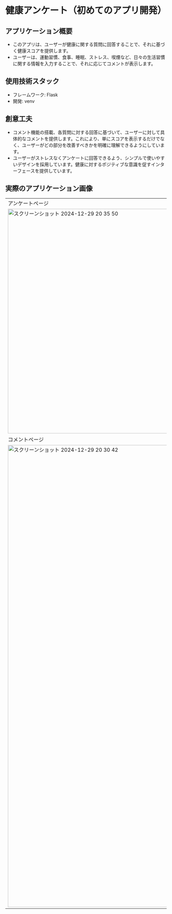 # 健康アンケート（初めてのアプリ開発）
## アプリケーション概要
- このアプリは、ユーザーが健康に関する質問に回答することで、それに基づく健康スコアを提供します。
- ユーザーは、運動習慣、食事、睡眠、ストレス、喫煙など、日々の生活習慣に関する情報を入力することで、それに応じてコメントが表示します。
## 使用技術スタック
- フレームワーク: Flask
- 開発: venv
## 創意工夫
- コメント機能の搭載、各質問に対する回答に基づいて、ユーザーに対して具体的なコメントを提供します。これにより、単にスコアを表示するだけでなく、ユーザーがどの部分を改善すべきかを明確に理解できるようにしています。
- ユーザーがストレスなくアンケートに回答できるよう、シンプルで使いやすいデザインを採用しています。健康に対するポジティブな意識を促すインターフェースを提供しています。
## 実際のアプリケーション画像
<table>
    <tr>
        <td colspan="2">アンケートページ</td>
    </tr>
    <tr>
        <td colspan="2">
            <div style="display: flex; justify-content: space-between; gap: 10px;">
                <img width="700" alt="スクリーンショット 2024-12-29 20 35 50" src="https://github.com/user-attachments/assets/41ae3063-6ef1-499e-9be9-18baa25c08f8" />
                <img width="700" alt="スクリーンショット 2024-12-29 20 39 01" src="https://github.com/user-attachments/assets/c59735ef-331d-400d-a3e0-192d867c070f" />
            </div>
        </td>
    </tr>
    <tr>
        <td>コメントページ</td>
        <td>過去の結果ページ</td>
    </tr>
    <tr>
        <td>
            <img width="1440" alt="スクリーンショット 2024-12-29 20 30 42" src="https://github.com/user-attachments/assets/8d663e22-6b59-4035-a3cf-b6b660ad24fa" />
        </td>
        <td>
            <img width="1440" alt="スクリーンショット 2024-12-29 20 43 36" src="https://github.com/user-attachments/assets/957d786b-2d2f-48d2-9ebe-a162d2e34b65" />
        </td>
    </tr>
</table>